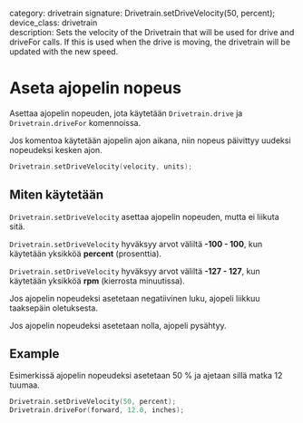 category: drivetrain
signature: Drivetrain.setDriveVelocity(50, percent);  
device_class: drivetrain  
description: Sets the velocity of the Drivetrain that will be used for drive and driveFor calls. If this is used when the drive is moving, the drivetrain will be updated with the new speed. 

# Aseta ajopelin nopeus

Asettaa ajopelin nopeuden, jota käytetään `Drivetrain.drive` ja `Drivetrain.driveFor` komennoissa. 

Jos komentoa käytetään ajopelin ajon aikana, niin nopeus päivittyy uudeksi nopeudeksi kesken ajon.

```cpp
Drivetrain.setDriveVelocity(velocity, units);
```

## Miten käytetään

`Drivetrain.setDriveVelocity` asettaa ajopelin nopeuden, mutta ei liikuta sitä.

`Drivetrain.setDriveVelocity` hyväksyy arvot väliltä **-100 - 100**, kun käytetään yksikköä **percent** (prosenttia).

`Drivetrain.setDriveVelocity` hyväksyy arvot väliltä **-127 - 127**, kun käytetään yksikköä **rpm** (kierrosta minuutissa).

Jos ajopelin nopeudeksi asetetaan negatiivinen luku, ajopeli liikkuu taaksepäin oletuksesta.

Jos ajopelin nopeudeksi asetetaan nolla, ajopeli pysähtyy.

## Example

Esimerkissä ajopelin nopeudeksi asetetaan 50 % ja ajetaan sillä matka 12 tuumaa.

```cpp
Drivetrain.setDriveVelocity(50, percent);
Drivetrain.driveFor(forward, 12.0, inches);
```

<advanced>
</advanced>
